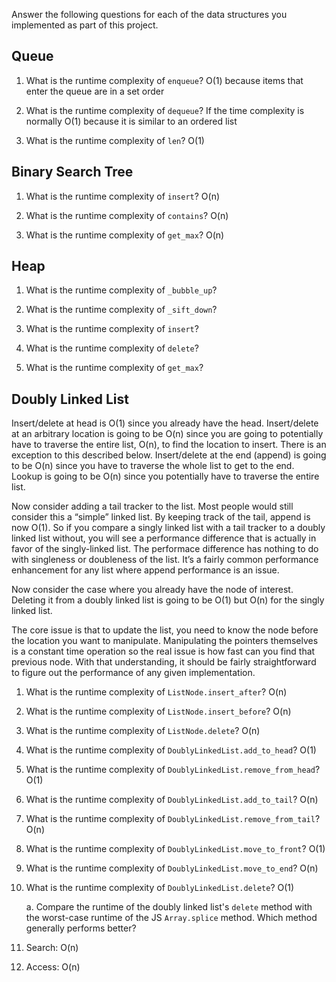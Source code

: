 Answer the following questions for each of the data structures you implemented as part of this project.

## Queue

1. What is the runtime complexity of `enqueue`?
O(1) because items that enter the queue are in a set order

2. What is the runtime complexity of `dequeue`?
If the time complexity is normally O(1) because it is similar to an ordered list

3. What is the runtime complexity of `len`?
O(1)

## Binary Search Tree

1. What is the runtime complexity of `insert`? 
O(n)

2. What is the runtime complexity of `contains`?
O(n)

3. What is the runtime complexity of `get_max`? 
O(n)

## Heap

1. What is the runtime complexity of `_bubble_up`?

2. What is the runtime complexity of `_sift_down`?

3. What is the runtime complexity of `insert`?

4. What is the runtime complexity of `delete`?

5. What is the runtime complexity of `get_max`?

## Doubly Linked List

Insert/delete at head is O(1) since you already have the head.
Insert/delete at an arbitrary location is going to be O(n) since you are going to potentially have to traverse the entire list, O(n), to find the location to insert. There is an exception to this described below.
Insert/delete at the end (append) is going to be O(n) since you have to traverse the whole list to get to the end.
Lookup is going to be O(n) since you potentially have to traverse the entire list.

Now consider adding a tail tracker to the list. Most people would still consider this a “simple” linked list. By keeping track of the tail, append is now O(1). So if you compare a singly linked list with a tail tracker to a doubly linked list without, you will see a performance difference that is actually in favor of the singly-linked list. The performace difference has nothing to do with singleness or doubleness of the list. It’s a fairly common performance enhancement for any list where append performance is an issue.

Now consider the case where you already have the node of interest. Deleting it from a doubly linked list is going to be O(1) but O(n) for the singly linked list.

The core issue is that to update the list, you need to know the node before the location you want to manipulate. Manipulating the pointers themselves is a constant time operation so the real issue is how fast can you find that previous node. With that understanding, it should be fairly straightforward to figure out the performance of any given implementation.

1. What is the runtime complexity of `ListNode.insert_after`?
O(n)

2. What is the runtime complexity of `ListNode.insert_before`?
O(n)

3. What is the runtime complexity of `ListNode.delete`?
O(n)

4. What is the runtime complexity of `DoublyLinkedList.add_to_head`?
O(1)

5. What is the runtime complexity of `DoublyLinkedList.remove_from_head`?
O(1)

6. What is the runtime complexity of `DoublyLinkedList.add_to_tail`?
O(n)

7. What is the runtime complexity of `DoublyLinkedList.remove_from_tail`?
O(n)

8. What is the runtime complexity of `DoublyLinkedList.move_to_front`?
O(1)

9. What is the runtime complexity of `DoublyLinkedList.move_to_end`?
O(n)

10. What is the runtime complexity of `DoublyLinkedList.delete`?
O(1)

    a. Compare the runtime of the doubly linked list's `delete` method with the worst-case runtime of the JS `Array.splice` method. Which method generally performs better?

11. Search: 
O(n)

12. Access:
O(n)